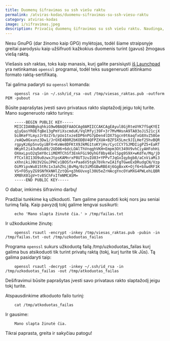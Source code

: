 ```yaml
---
title: Duomenų šifravimas su ssh viešu raktu
permalink: /atviras-kodas/duomenu-sifravimas-su-ssh-viesu-raktu
category: atviras-kodas
image: i/sifravimas.jpeg
description: Privačių duomenų šifravimas su ssh viešu raktu. Naudinga, kada nenori per daug rūpintis GPG šifravimo reikalais.
---
```


Nesu GnuPG (dar žinomo kaip GPG) mylėtojas, todėl šiame straipsnyje greitai parodysiu kaip užšifruoti kažkokius duomenis turint (gavus) žmogaus viešą raktą.

Viešasis ssh raktas, toks kaip manasis, kurį galite parsisiųsti [iš Launchpad](https://launchpad.net/~reekenx/+sshkeys) yra netinkamas  `openssl` programai, todėl teks susgeneruoti atitinkamo formato raktą-sertifikatą.

Tai galima padaryti su `openssl` komanda:

```
    openssl rsa -in ~/.ssh/id_rsa -out /tmp/viesas_raktas.pub -outform PEM -pubout
```

Būsite paprašytas įvesti savo privataus rakto slaptažodį jeigu tokį turite. Mano sugeneruoto rakto turinys:

```
    -----BEGIN PUBLIC KEY-----
    MIICIDANBgkqhkiG9w0BAQEFAAOCAg0AMIICCAKCAgEAyul8GjRteUYK7fSqKYEI
    q1yQasYROEfqBe13gPmYiXscmduK/VqlMfyj39F+3r7MvMHsnA9TA03oJi521cjX
    bi8KeFYLmyzJr0zZrb/pUo1txzeEDP6nPG7pDen4lDX7Sgcn9t6aqfxG8XvZ58Ge
    /eAQw0Gxunz3Dw1/JrOXE4B0R2bKODBV4QFPZXUA+BZF5X5Lmc9JILHef25hvBQR
    rgpyKz6p5nvGyiBFX+KvWe8DFKtX9JkMG1toKYjHv/CycCCY7SJMDIigPZ5+EaRT
    HKyHl2i43uRdu89/2UD06+6dcLOAlThVnqghVKH+Empm3Ot349V9vhCiyAHFohHi
    OXmxLpsO2q5mY0ciiMEMTChSf3EnkFGi9OyhGf8by4EelSpg9S9X+wKdfe/Mq/jD
    FTCxl8I13O9u0zwxJtpsKAMnrxP8UT3zuIU83+YPPvTJqGxIqybgb8/aCnViaMi3
    xXhnikiJ0U3V2GuJPHCv1BOSfx+Paa6V5tgk7bVkrwIA1fgTGweExDRudgCN/Vzp
    OiMYipvWu815tRc1x3ahZhLjBvMq/0z3iM5GBwRBE4j6GgBxxK+Ojf6+bXwdRF1K
    VS+FO5yyZG9SNfKkNHlZztQG+g3h6Uvxgl30U5eZrHAcgYncOYaMXG4PWLehLQBR
    XM8hX01gV+tv8SChFxIfmNMCASM=
    -----END PUBLIC KEY-----
```

O dabar, imkimės šifravimo darbų!

Pradžiai turėkime ką užkoduoti. Tam galime panaudoti kokį nors jau seniai
turimą failą. Kaip pavyzdį tokį galime lengvai susikurti:

```
    echo 'Mano slapta žinutė čia.' > /tmp/failas.txt
```

Ir užkoduokime žinutę:

```
    openssl rsautl -encrypt -inkey /tmp/viesas_raktas.pub -pubin -in /tmp/failas.txt -out /tmp/uzkoduotas_failas
```

Programa `openssl` sukurs užkoduotą failą /tmp/uzkoduotas_failas kurį galima bus atsikoduoti tik turint privatų raktą (tokį, kurį turite tik Jūs). Tą galima pasidaryti taip:

```
    openssl rsautl -decrypt -inkey ~/.ssh/id_rsa -in /tmp/uzkoduotas_failas -out /tmp/atkoduotas_failas
```

Dešifravimui būsite paprašytas įvesti savo privataus rakto slaptažodį jeigu tokį turite.

Atspausdinkime atkoduoto failo turinį:

```
    cat /tmp/atkoduotas_failas
```

Ir gausime:

```
    Mano slapta žinutė čia.
```

Tikrai paprasta, greita ir sakyčiau patogu!
